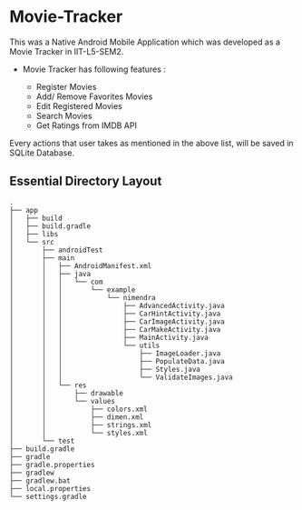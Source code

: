 # Movie-Tracker
This was a Native Android Mobile Application which was developed as a Movie Tracker in IIT-L5-SEM2.

- Movie Tracker has following features :

    - Register Movies 
    - Add/ Remove Favorites Movies
    - Edit Registered Movies
    - Search Movies
    - Get Ratings from IMDB API
    
Every actions that user takes as mentioned in the above list, will be saved in SQLite Database. 

## Essential Directory Layout

    
    .
    ├── app
    │   ├── build
    │   ├── build.gradle
    │   ├── libs
    │   └── src
    │       ├── androidTest
    │       ├── main
    │       │   ├── AndroidManifest.xml
    │       │   ├── java
    │       │   │   └── com
    │       │   │       └── example
    │       │   │           └── nimendra
    │       │   │               ├── AdvancedActivity.java
    │       │   │               ├── CarHintActivity.java
    │       │   │               ├── CarImageActivity.java
    │       │   │               ├── CarMakeActivity.java
    │       │   │               ├── MainActivity.java
    │       │   │               └── utils
    │       │   │                   ├── ImageLoader.java
    │       │   │                   ├── PopulateData.java
    │       │   │                   ├── Styles.java
    │       │   │                   └── ValidateImages.java
    │       │   └── res
    │       │       ├── drawable
    │       │       └── values
    │       │           ├── colors.xml
    │       │           ├── dimen.xml
    │       │           ├── strings.xml
    │       │           └── styles.xml
    │       └── test
    ├── build.gradle
    ├── gradle
    ├── gradle.properties
    ├── gradlew
    ├── gradlew.bat
    ├── local.properties
    └── settings.gradle
    
